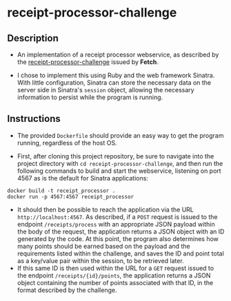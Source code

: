 
# receipt-processor-challenge

## Description

- An implementation of a receipt processor webservice, as described by the
  [receipt-processor-challenge](https://github.com/fetch-rewards/receipt-processor-challenge)
  issued by **Fetch**.

- I chose to implement this using Ruby and the web framework Sinatra. With
  little configuration, Sinatra can store the necessary data on the server side
  in Sinatra's `session` object, allowing the necessary information to persist
  while the program is running.

## Instructions

- The provided `Dockerfile` should provide an easy way to get the program
  running, regardless of the host OS.

- First, after cloning this project repository, be sure to navigate into the
  project directory with `cd receipt-processor-challenge`, and then run the
  following commands to build and start the webservice, listening on port 4567 as is the
  default for Sinatra applications:

```
docker build -t receipt_processor .
docker run -p 4567:4567 receipt_processor
```

- It should then be possible to reach the application via the URL
  `http://localhost:4567`. As described, if a `POST` request is issued to the
  endpoint `/receipts/process` with an appropriate JSON payload within the body
  of the request, the application returns a JSON object with an ID generated by
  the code. At this point, the program also determines how many points should be
  earned based on the payload and the requirements listed within the challenge,
  and saves the ID and point total as a key/value pair within the session, to be
  retrieved later.
- If this same ID is then used within the URL for a `GET` request issued to the
  endpoint `/receipts/{id}/points`, the application returns a JSON object
  containing the number of points associated with that ID, in the format
  described by the challenge.
